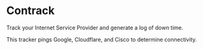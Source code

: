 # Contrack  

Track your Internet Service Provider and generate a log of down time.

This tracker pings Google, Cloudflare, and Cisco to determine connectivity.




